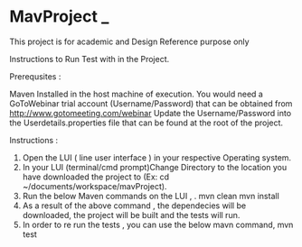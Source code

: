 # MavProject _ 

This project is  for academic and Design Reference purpose only

Instructions to Run Test with in the Project.

Prerequsites : 

Maven Installed in the host machine of execution. 
You would need a GoToWebinar trial account (Username/Password) that can be obtained from http://www.gotomeeting.com/webinar
Update the Username/Password into the Userdetails.properties file that can be found at the root of the project.

Instructions :

1) Open the LUI ( line user interface ) in your respective Operating system.
2) In your LUI (terminal/cmd prompt)Change Directory to the location you have downloaded the project to (Ex: cd ~/documents/workspace/mavProject).
3) Run the below Maven commands on the LUI , .
     mvn clean
     mvn install
4) As a result of the above command , the dependecies will be downloaded, the project will be built and the tests will run.
5) In order to re run the tests , you can use the below mavn command,
     mvn test
    
